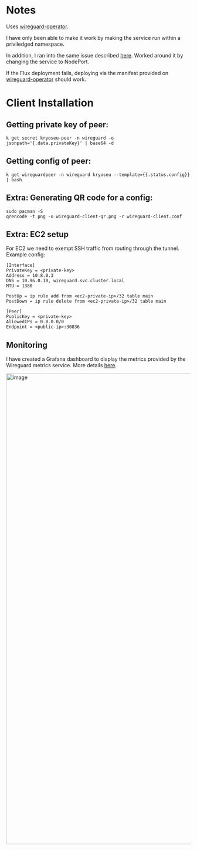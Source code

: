 # Notes

Uses [wireguard-operator](https://github.com/jodevsa/wireguard-operator).

I have only been able to make it work by making the service run within a priviledged namespace.

In addition, I ran into the same issue described [here](https://github.com/jodevsa/wireguard-operator/issues/148).
Worked around it by changing the service to NodePort.

If the Flux deployment fails, deploying via the manifest provided on [wireguard-operator](https://github.com/jodevsa/wireguard-operator) should work. 

# Client Installation

## Getting private key of peer:
```
k get secret kryoseu-peer -n wireguard -o jsonpath='{.data.privateKey}' | base64 -d
```

## Getting config of peer:

```
k get wireguardpeer -n wireguard kryoseu --template={{.status.config}} | bash
```

## Extra: Generating QR code for a config:
```
sudo pacman -S
qrencode -t png -o wireguard-client-qr.png -r wireguard-client.conf
```
## Extra: EC2 setup
For EC2 we need to exempt SSH traffic from routing through the tunnel. Example config:

```
[Interface]
PrivateKey = <private-key>
Address = 10.8.0.3
DNS = 10.96.0.10, wireguard.svc.cluster.local
MTU = 1380

PostUp = ip rule add from <ec2-private-ip>/32 table main
PostDown = ip rule delete from <ec2-private-ip>/32 table main

[Peer]
PublicKey = <private-key>
AllowedIPs = 0.0.0.0/0
Endpoint = <public-ip>:30836
```

## Monitoring
I have created a Grafana dashboard to display the metrics provided by the Wireguard metrics service. More details [here](https://github.com/kryoseu/homelab/blob/main/kubernetes/monitoring/controllers/base/prometheus/README.md). 

<img width="2849" height="1284" alt="image" src="https://github.com/user-attachments/assets/e4cfee6a-3f09-4438-a586-4d9950d47425" />

